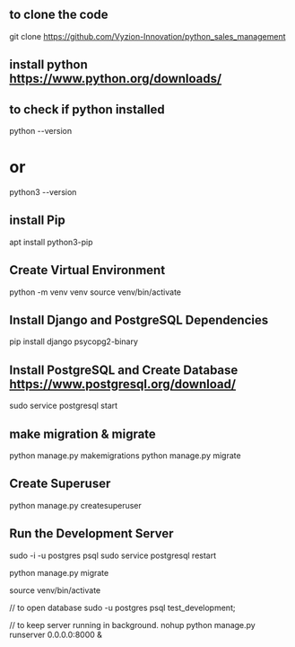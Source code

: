 ## to clone the code

git clone https://github.com/Vyzion-Innovation/python_sales_management 

## install python  https://www.python.org/downloads/

## to check if python installed 
python --version
# or
python3 --version

## install Pip   
apt install python3-pip

## Create Virtual Environment
python -m venv venv
source venv/bin/activate 

## Install Django and PostgreSQL Dependencies
pip install django psycopg2-binary

## Install PostgreSQL and Create Database  https://www.postgresql.org/download/
sudo service postgresql start

## make migration & migrate 
python manage.py makemigrations
python manage.py migrate

## Create Superuser 
python manage.py createsuperuser

## Run the Development Server

sudo -i -u postgres psql
sudo service postgresql restart

python manage.py migrate

source venv/bin/activate

// to open database 
sudo -u postgres psql test_development;

// to keep server running in background.
nohup python manage.py runserver 0.0.0.0:8000 &